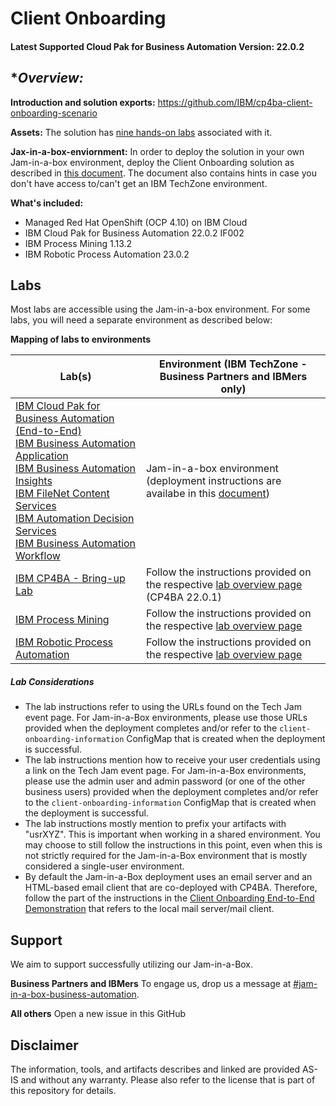 # Client Onboarding

#### Latest Supported Cloud Pak for Business Automation Version: 22.0.2

## **Overview:*

**Introduction and solution exports:** https://github.com/IBM/cp4ba-client-onboarding-scenario 

**Assets:** The solution has [nine hands-on labs](https://github.com/IBM/cp4ba-labs/tree/main/22.0.2) associated with it.

**Jax-in-a-box-enviornment:** In order to deploy the solution in your own Jam-in-a-box environment, deploy the Client Onboarding solution as described in [this document](https://github.com/IBM/cp4ba-client-onboarding-scenario/blob/main/DeployingClientOnboarding2202.md). The document also contains hints in case you don't have access to/can't get an IBM TechZone environment.

**What's included:**

- Managed Red Hat OpenShift (OCP 4.10) on IBM Cloud
- IBM Cloud Pak for Business Automation 22.0.2 IF002
- IBM Process Mining 1.13.2
- IBM Robotic Process Automation 23.0.2

## Labs

Most labs are accessible using the Jam-in-a-box environment. For some labs, you will need a separate environment as described below:

**Mapping of labs to environments**

| Lab(s)                                                       | Environment (IBM TechZone - Business Partners and IBMers only) |
| ------------------------------------------------------------ | ------------------------------------------------------------ |
| [IBM Cloud Pak for Business Automation (End-to-End)](https://github.com/IBM/cp4ba-labs/blob/main/22.0.2/IBM%20Cloud%20Pak%20for%20Business%20Automation%20(End-to-End))<br/>[IBM Business Automation Application](https://github.com/IBM/cp4ba-labs/blob/main/22.0.2/Business%20Automation%20Application)<br/>[IBM Business Automation Insights](https://github.com/IBM/cp4ba-labs/blob/main/22.0.2/Business%20Automation%20Insights)<br/>[IBM FileNet Content Services](https://github.com/IBM/cp4ba-labs/blob/main/22.0.2/Content)<br/>[IBM Automation Decision Services](https://github.com/IBM/cp4ba-labs/blob/main/22.0.2/Decisions)<br/>[IBM Business Automation Workflow](https://github.com/IBM/cp4ba-labs/blob/main/22.0.2/Workflow) | Jam-in-a-box environment (deployment instructions are availabe in this [document](https://github.com/IBM/cp4ba-client-onboarding-scenario/blob/main/DeployingClientOnboarding2202.md)) |
| [IBM CP4BA - Bring-up Lab](https://github.com/IBM/cp4ba-labs/blob/main/22.0.1/Bring-up) | Follow the instructions provided on the respective [lab overview page](https://github.com/IBM/cp4ba-labs/tree/main/22.0.1/Bring-up) (CP4BA 22.0.1) |
| [IBM Process Mining](https://github.com/IBM/cp4ba-labs/blob/main/22.0.2/Process%20Mining) | Follow the instructions provided on the respective [lab overview page](https://github.com/IBM/cp4ba-labs/tree/main/22.0.2/Process%20Mining) |
| [IBM Robotic Process Automation](https://github.com/IBM/cp4ba-labs/blob/main/22.0.1/Robotic%20Process%20Automation) | Follow the instructions provided on the respective [lab overview page](https://github.com/IBM/cp4ba-labs/tree/main/22.0.1/Robotic%20Process%20Automation) |

##### Lab Considerations

- The lab instructions refer to using the URLs found on the Tech Jam event page. For Jam-in-a-Box environments, please use those URLs provided when the deployment completes and/or refer to the `client-onboarding-information` ConfigMap that is created when the deployment is successful.
- The lab instructions mention how to receive your user credentials using a link on the Tech Jam event page. For Jam-in-a-Box environments, please use the admin user and admin password (or one of the other business users) provided when the deployment completes and/or refer to the `client-onboarding-information` ConfigMap that is created when the deployment is successful.
- The lab instructions mostly mention to prefix your artifacts with "usrXYZ". This is important when working in a shared environment. You may choose to still follow the instructions in this point, even when this is not strictly required for the Jam-in-a-Box environment that is mostly considered a single-user environment.
- By default the Jam-in-a-Box deployment uses an email server and an HTML-based email client that are co-deployed with CP4BA. Therefore, follow the part of the instructions in the [Client Onboarding End-to-End Demonstration](https://github.com/IBM/cp4ba-labs/tree/main/22.0.1/IBM%20Cloud%20Pak%20for%20Business%20Automation%20(End-to-End)) that refers to the local mail server/mail client.

## Support

We aim to support successfully utilizing our Jam-in-a-Box.

**Business Partners and IBMers**
To engage us, drop us a message at [#jam-in-a-box-business-automation](https://ibm-cloudpak-partners.slack.com/archives/C04SMFNLA3T).


**All others**
Open a new issue in this GitHub

## Disclaimer

The information, tools, and artifacts describes and linked are provided AS-IS and without any warranty. Please also refer to the license that is part of this repository for details.
